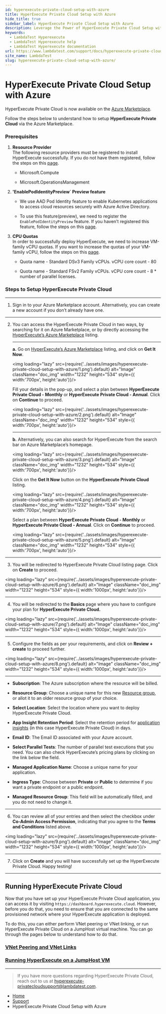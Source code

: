 ```yaml
---
id: hyperexecute-private-cloud-setup-with-azure
title: HyperExecute Private Cloud Setup with Azure
hide_title: true
sidebar_label: HyperExecute Private Cloud Setup with Azure
description: Leverage the Power of HyperExecute Private Cloud Setup with Azure, as You Dive into Configuration Inheritance for Optimal Performance Enhancement and Seamless Workflow Integration.
keywords:
  - LambdaTest Hyperexecute
  - LambdaTest Hyperexecute help
  - LambdaTest Hyperexecute documentation
url: https://www.lambdatest.com/support/docs/hyperexecute-private-cloud-setup-with-azure/
site_name: LambdaTest
slug: hyperexecute-private-cloud-setup-with-azure/
---
```


<script type="application/ld+json"
      dangerouslySetInnerHTML={{ __html: JSON.stringify({
       "@context": "https://schema.org",
        "@type": "BreadcrumbList",
        "itemListElement": [{
          "@type": "ListItem",
          "position": 1,
          "name": "Home",
          "item": "https://www.lambdatest.com"
        },{
          "@type": "ListItem",
          "position": 2,
          "name": "Support",
          "item": "https://www.lambdatest.com/support/docs/"
        },{
          "@type": "ListItem",
          "position": 3,
          "name": "HyperExecute Concepts",
          "item": "https://www.lambdatest.com/support/docs/hyperexecute-private-cloud-setup-with-azure/"
        }]
      })
    }}
></script>

# HyperExecute Private Cloud Setup with Azure

HyperExecute Private Cloud is now available on the [Azure Marketplace](https://azuremarketplace.microsoft.com/en-us/marketplace/apps/lambdatestinc1584019832435.hyperexeonprem?tab=Overview). 

Follow the steps below to understand how to setup **HyperExecute Private Cloud** via the Azure Marketplace.

### Prerequisites

1.  **Resource Provider**  
    The following resource providers must be registered to install HyperExecute successfully. If you do not have them registered, follow the steps on this [page](https://learn.microsoft.com/en-us/azure/azure-resource-manager/management/resource-providers-and-types).
    
    -  Microsoft.Compute
        
    -  Microsoft.OperationsManagement  
          
        
2.  **'EnablePodIdentityPreview` Preview feature**
    
    -   We use AAD Pod Identity feature to enable Kubernetes applications to access cloud resources securely with Azure Active Directory.
        
    -   To use this feature(preview), we need to register the `EnablePodIdentityPreview` feature. If you haven’t registered this feature, follow the steps on this [page](https://learn.microsoft.com/en-us/azure/aks/use-azure-ad-pod-identity).  
          
        
3.  **CPU Quotas**  
    In order to successfully deploy HyperExecute, we need to increase VM-family vCPU quotas. If you want to increase the quotas of your VM-family vCPU, follow the steps on this [page](https://learn.microsoft.com/en-us/azure/quotas/per-vm-quota-requests).
    
    -   Quota name - Standard DSv3 Family vCPUs. vCPU core count - 80
        
    -   Quota name - Standard FSv2 Family vCPUs. vCPU core count - 8 * number of parallel licenses.
        

### Steps to Setup HyperExecute Private Cloud

***

1.  Sign in to your Azure Marketplace account. Alternatively, you can create a new account if you don’t already have one.

***
    
2.  You can access the HyperExecute Private Cloud in two ways, by searching for it on Azure Marketplace, or by directly accessing the [HyperExecute’s Azure Marketplace](https://azuremarketplace.microsoft.com/en-us/marketplace/apps/lambdatestinc1584019832435.hyperexeonprem?exp=ubp8&tab=Overview) listing.  
      
    
    ***

    **a.**  Go on [HyperExecute’s Azure Marketplace](https://azuremarketplace.microsoft.com/en-us/marketplace/apps/lambdatestinc1584019832435.hyperexeonprem?exp=ubp8&tab=Overview) listing, and click on **Get It Now**.

    <img loading="lazy" src={require('../assets/images/hyperexecute-private-cloud-setup-with-azure/1.png').default} alt="Image"  className="doc_img" width="1232" height="534" style={{ width:'700px', height:'auto'}}/>
    
    Fill your details in the pop-up, and select a plan between **HyperExecute Private Cloud - Monthly** or **HyperExecute Private Cloud - Annual**. Click on **Continue** to proceed.

    <img loading="lazy" src={require('../assets/images/hyperexecute-private-cloud-setup-with-azure/2.png').default} alt="Image"  className="doc_img" width="1232" height="534" style={{ width:'700px', height:'auto'}}/>

    ***

    **b.**  Alternatively, you can also search for HyperExecute from the search bar on Azure Marketplace’s homepage. 

    <img loading="lazy" src={require('../assets/images/hyperexecute-private-cloud-setup-with-azure/3.png').default} alt="Image"  className="doc_img" width="1232" height="534" style={{ width:'700px', height:'auto'}}/>

    Click on the **Get It Now** button on the **HyperExecute Private Cloud** listing.

    <img loading="lazy" src={require('../assets/images/hyperexecute-private-cloud-setup-with-azure/4.png').default} alt="Image"  className="doc_img" width="1232" height="534" style={{ width:'700px', height:'auto'}}/>
    
    Select a plan between **HyperExecute Private Cloud - Monthly** or **HyperExecute Private Cloud - Annual**. Click on **Continue** to proceed.

    <img loading="lazy" src={require('../assets/images/hyperexecute-private-cloud-setup-with-azure/5.png').default} alt="Image"  className="doc_img" width="1232" height="534" style={{ width:'700px', height:'auto'}}/>

***

3. You will be redirected to HyperExecute Private Cloud listing page. Click on **Create** to proceed. 

<img loading="lazy" src={require('../assets/images/hyperexecute-private-cloud-setup-with-azure/6.png').default} alt="Image"  className="doc_img" width="1232" height="534" style={{ width:'1000px', height:'auto'}}/>

***

4. You will be redirected to the **Basics** page where you have to configure your plan for **HyperExecute Private Cloud.**

<img loading="lazy" src={require('../assets/images/hyperexecute-private-cloud-setup-with-azure/7.png').default} alt="Image"  className="doc_img" width="1232" height="534" style={{ width:'1000px', height:'auto'}}/>

***

5. Configure the fields as per your requirements, and click on **Review + create** to proceed further.

<img loading="lazy" src={require('../assets/images/hyperexecute-private-cloud-setup-with-azure/8.png').default} alt="Image"  className="doc_img" width="1232" height="534" style={{ width:'1000px', height:'auto'}}/>

***

-   **Subscription**: The Azure subscription where the resource will be billed.
    
-   **Resource Group**: Choose a unique name for this new [Resource group](https://learn.microsoft.com/en-us/azure/azure-resource-manager/management/manage-resource-groups-portal#what-is-a-resource-group), or allot it to an older resource group of your choice.
    
-   **Select Location**: Select the location where you want to deploy HyperExecute Private Cloud.
    
-   **App Insight Retention Period**: Select the retention period for [application insights](https://learn.microsoft.com/en-us/azure/azure-monitor/app/app-insights-overview?tabs=net) (in this case HyperExecute Private Cloud) in days.
    
-   **Email ID**: The Email ID associated with your Azure account.
    
-   **Select Parallel Tests**: The number of parallel test executions that you need. You can also check HyperExecute’s pricing plans by clicking on the link below the field.
    
-   **Managed Application Name**: Choose a unique name for your application.
    
-   **Ingress Type**: Choose between **Private** or **Public** to determine if you want a private endpoint or a public endpoint.
    
-   **Managed Resource Group**: This field will be automatically filled, and you do not need to change it.

***

6. You can review all of your entries and then select the checkbox under **Co-Admin Access Permission**, indicating that you agree to the **Terms and Conditions** listed above.

<img loading="lazy" src={require('../assets/images/hyperexecute-private-cloud-setup-with-azure/9.png').default} alt="Image"  className="doc_img" width="1232" height="534" style={{ width:'1000px', height:'auto'}}/>

***

7. Click on **Create** and you will have successfully set up the HyperExecute Private Cloud. Happy testing!

***

## Running HyperExecute Private Cloud

Now that you have set up your HyperExecute Private Cloud application, you can access it by visiting `https://dashboard.hyperexecute.cloud`. However, before you do that, you need to ensure that you are connected to the same provisioned network where your HyperExecute application is deployed. 

To do this, you can either perform VNet peering or VNet linking, or run HyperExecute Private Cloud on a JumpHost virtual machine. You can go through the pages below to understand how to do that.

### [VNet Peering and VNet Links](/support/docs/hyperexecute-vnet-peering-for-private-cloud/)

### [Running HyperExecute on a JumpHost VM](/support/docs/hyperexecute-private-cloud-on-jumphost/)


***

> If you have more questions regarding HyperExecute Private Cloud, reach out to us at [hyperexecute-privatecloudsupport@lambdatest.com](mailto:hyperexecute-privatecloudsupport@lambdatest.com).

<nav aria-label="breadcrumbs">
  <ul className="breadcrumbs">
    <li className="breadcrumbs__item">
      <a className="breadcrumbs__link" target="_self" href="https://www.lambdatest.com">
        Home
      </a>
    </li>
    <li className="breadcrumbs__item">
      <a className="breadcrumbs__link" target="_self" href="https://www.lambdatest.com/support/docs/">
        Support
      </a>
    </li>
    <li className="breadcrumbs__item breadcrumbs__item--active">
      <span className="breadcrumbs__link">
        HyperExecute Private Cloud Setup with Azure
      </span>
    </li>
  </ul>
</nav>